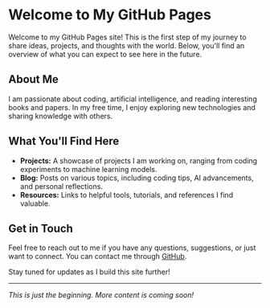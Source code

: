 # Welcome to My GitHub Pages

Welcome to my GitHub Pages site! This is the first step of my journey to share ideas, projects, and thoughts with the world. Below, you'll find an overview of what you can expect to see here in the future.

## About Me

I am passionate about coding, artificial intelligence, and reading interesting books and papers. In my free time, I enjoy exploring new technologies and sharing knowledge with others.

## What You'll Find Here

- **Projects:** A showcase of projects I am working on, ranging from coding experiments to machine learning models.
- **Blog:** Posts on various topics, including coding tips, AI advancements, and personal reflections.
- **Resources:** Links to helpful tools, tutorials, and references I find valuable.

## Get in Touch

Feel free to reach out to me if you have any questions, suggestions, or just want to connect. You can contact me through [GitHub](https://github.com/).

Stay tuned for updates as I build this site further!

---

*This is just the beginning. More content is coming soon!*
